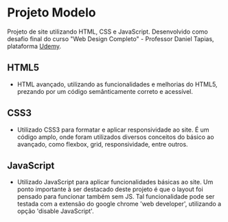 # Projeto Modelo

Projeto de site utilizando HTML, CSS e JavaScript. Desenvolvido como desafio final do curso "Web Design Completo" - Professor Daniel Tapias, plataforma [Udemy](https://udemy.com).

## HTML5
* HTML avançado, utilizando as  funcionalidades e melhorias do HTML5, prezando por um código semânticamente correto e acessível.

## CSS3
* Utilizado CSS3 para formatar e aplicar responsividade ao site. É um código amplo, onde foram utilizados diversos conceitos do básico ao avançado, como flexbox, grid, responsividade, entre outros.

## JavaScript
* Utilizado JavaScript para aplicar funcionalidades básicas ao site. Um ponto importante à ser destacado deste projeto é que o layout foi pensado para funcionar também sem JS. Tal funcionalidade pode ser testada com a extensão do google chrome 'web developer', utilizando a opção 'disable JavaScript'. 